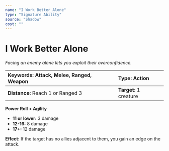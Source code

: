 ```yaml
---
name: "I Work Better Alone"
type: "Signature Ability"
source: "Shadow"
cost: ""
---
```


# I Work Better Alone

*Facing an enemy alone lets you exploit their overconfidence.*

| **Keywords:** Attack, Melee, Ranged, Weapon | **Type:** Action |
| :-- | :-- |
| **Distance:** Reach 1 or Ranged 3 | **Target:** 1 creature |

**Power Roll + Agility**

- **11 or lower:** 3 damage
- **12-16:** 8 damage
- **17+:** 12 damage

**Effect:** If the target has no allies adjacent to them, you gain an edge on the attack.
